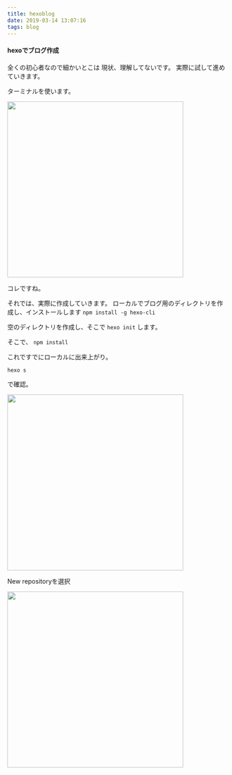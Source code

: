 ```yaml
---
title: hexoblog
date: 2019-03-14 13:07:16
tags: blog
---
```

#### hexoでブログ作成
全くの初心者なので細かいとこは
現状、理解してないです。
実際に試して進めていきます。
	
ターミナルを使います。

<img src="terminal.jpg" alt="" title="hexoblog" width="400">




コレですね。

それでは、実際に作成していきます。
ローカルでブログ用のディレクトリを作成し、インストールします
```npm install -g hexo-cli```

空のディレクトリを作成し、そこで
```hexo init```
します。

そこで、
```npm install```

これですでにローカルに出来上がり。

```hexo s```

で確認。

<img src="GitHub.jpg" alt="" title="hexoblog" width="400">

New repositoryを選択

<img src="creat_enew.jpg" alt="" title="hexoblog" width="400">
